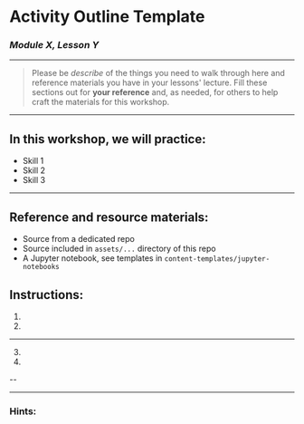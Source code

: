 <!--
This is a skeleton outline to help you scope your activities (and workshops).

This could be all that is needed to provide to the students if no associated materials (like source code) is needed.
 -->

# Activity Outline Template

### _Module X, Lesson Y_

---

> Please be _describe_ of the things you need to walk through here and reference materials you have in your lessons' lecture.
> Fill these sections out for **your reference** and, as needed, for others to help craft the materials for this workshop.

---

## In this workshop, we will practice:

<!---
Insert Skills that are being practiced. Simple syntax is fine, e.g., "Using pallets." "Building a hash function"
--->

- Skill 1
- Skill 2
- Skill 3

---

## Reference and resource materials:

<!--
If there are materials needed for this exercise, please insert a links or describe what is needed to them here.
-->

- Source from a dedicated repo
- Source included in `assets/...` directory of this repo
- A Jupyter notebook, see templates in `content-templates/jupyter-notebooks`

## Instructions:

<!---
Write numeric instructions in the order that the instructor will complete them.
Put 1-2 steps on each slide.

Use language that is as direct and straightforward as possible for each instruction.
Consider starting each instruction with a verb (e.g., "Open the XXX file", "Call the XXX API").

If any particular instruction is complicated, use multiple sentences or insert an image.

For the last instruction, clarify what 'success' looks like at the end of the workshop.
--->

1.
2.

---

3.
4.

--

---

### Hints:

<!--- Add hints for any instructions or steps that are particularly complicated. Hints should not entirely provide the answer, but should provide a reference point for users to find the answer. --->
